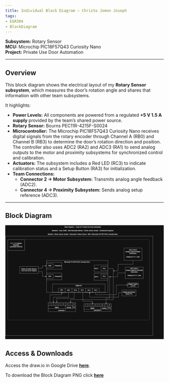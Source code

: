 ```yaml
---
title: Individual Block Diagram — Christo Jomon Joseph
tags:
- EGR304
- BlockDiagram
---
```


**Subsystem:** Rotary Sensor  
**MCU:** Microchip PIC18F57Q43 Curiosity Nano  
**Project:** Private Use Door Automation  

---

## Overview
This block diagram shows the electrical layout of my **Rotary Sensor subsystem**, which measures the door’s rotation angle and shares that information with other team subsystems.

It highlights:

- **Power Levels:** All components are powered from a regulated **+5 V 1.5 A supply** provided by the team’s shared power source.
- **Rotary Sensor:** Bourns PEC11R-4215F-S0024  
- **Microcontroller:** The Microchip PIC18F57Q43 Curiosity Nano receives digital signals from the rotary encoder through Channel A (RB0) and Channel B (RB3) to determine the door’s rotation direction and position.
The controller also uses ADC2 (RA2) and ADC3 (RA1) to send analog outputs to the motor and proximity subsystems for synchronized control and calibration.
- **Actuators:** The subsystem includes a Red LED (RC3) to indicate calibration status and a Setup Button (RA3) for initialization.
- **Team Connections:**  
  - **Connector 2 → Motor Subsystem:** Transmits analog angle feedback (ADC2).  
  - **Connector 4 → Proximity Subsystem:** Sends analog setup reference (ADC3).  

---

## Block Diagram

![Individual Block Diagram](individual-block-diagram.png)

## Access & Downloads

Access the draw.io in Google Drive **[here](https://drive.google.com/file/d/13LKkwTJjgqqxmauylCVNC0H4SzO0dGRc/view?usp=sharing)**.

To download the Block Diagram PNG click **[here](individual-block-diagram.png)**
